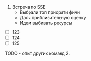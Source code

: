 1. Встреча по SSE
	- Выбрали топ приорити фичи
	- Дали приблизительную оценку
	- Идем выбивать ресурсы
- [ ] 123
- [ ] 124
- [ ] 125

TODO - опыт других команд
2.
